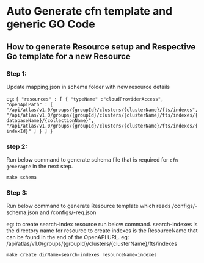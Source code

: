 # Auto Generate cfn template and generic GO Code

## How to generate Resource setup and Respective Go template for a new Resource

### Step 1:

Update mapping.json in schema folder with new resource details

eg:
    `{
        "resources" : [
            {
                "typeName" :"cloudProviderAccess",
                "openApiPath" : [
                "/api/atlas/v1.0/groups/{groupId}/clusters/{clusterName}/fts/indexes",
                "/api/atlas/v1.0/groups/{groupId}/clusters/{clusterName}/fts/indexes/{databaseName}/{collectionName}",
                "/api/atlas/v1.0/groups/{groupId}/clusters/{clusterName}/fts/indexes/{indexId}"
                ]
            }
        ]
    }`


### step 2:
Run below command to generate schema file that is required for ``cfn generagte`` in the next step.

    make schema

### Step 3:
Run below command to generate Resource template which reads
/configs/<resource>-schema.json and /configs/<resource>-req.json

eg: to create search-index resource run below command.
search-indexes is the directory name for resource to create
indexes is the ResourceName that can be found in the end of the OpenAPI URL.
eg: /api/atlas/v1.0/groups/{groupId}/clusters/{clusterName}/fts/indexes

    make create dirName=search-indexes resourceName=indexes


